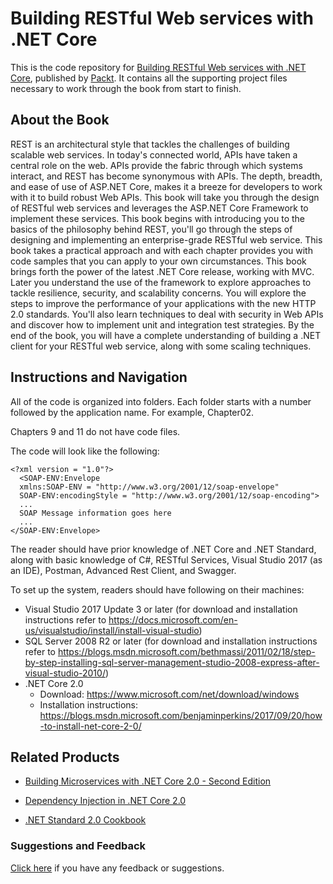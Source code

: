 # Building RESTful Web services with .NET Core
This is the code repository for [Building RESTful Web services with .NET Core](https://www.packtpub.com/application-development/building-restful-web-services-net-core?utm_source=github&utm_medium=repository&utm_campaign=9781788291576), published by [Packt](https://www.packtpub.com/?utm_source=github). It contains all the supporting project files necessary to work through the book from start to finish.
## About the Book
REST is an architectural style that tackles the challenges of building scalable web services. In today's connected world, APIs have taken a central role on the web. APIs provide the fabric through which systems interact, and REST has become synonymous with APIs. The depth, breadth, and ease of use of ASP.NET Core, makes it a breeze for developers to work with it to build robust Web APIs. This book will take you through the design of RESTful web services and leverages the ASP.NET Core Framework to implement these services.
This book begins with introducing you to the basics of the philosophy behind REST, you'll go through the steps of designing and implementing an enterprise-grade RESTful web service. This book takes a practical approach and with each chapter provides you with code samples that you can apply to your own circumstances. This book brings forth the power of the latest .NET Core release, working with MVC. Later you understand the use of the framework to explore approaches to tackle resilience, security, and scalability concerns. You will explore the steps to improve the performance of your applications with the new HTTP 2.0 standards. You'll also learn techniques to deal with security in Web APIs and discover how to implement unit and integration test strategies.
By the end of the book, you will have a complete understanding of building a .NET client for your RESTful web service, along with some scaling techniques.
## Instructions and Navigation
All of the code is organized into folders. Each folder starts with a number followed by the application name. For example, Chapter02.

Chapters 9 and 11 do not have code files.

The code will look like the following:
```
<?xml version = "1.0"?>
  <SOAP-ENV:Envelope 
  xmlns:SOAP-ENV = "http://www.w3.org/2001/12/soap-envelope" 
  SOAP-ENV:encodingStyle = "http://www.w3.org/2001/12/soap-encoding">
  ...
  SOAP Message information goes here
  ...
</SOAP-ENV:Envelope>
```

The reader should have prior knowledge of .NET Core and .NET Standard, along with basic knowledge of C#, RESTful Services, Visual Studio 2017 (as an IDE), Postman, Advanced Rest Client, and Swagger.

To set up the system, readers should have following on their machines:

* Visual Studio 2017 Update 3 or later (for download and installation instructions refer to https://docs.microsoft.com/en-us/visualstudio/install/install-visual-studio)
* SQL Server 2008 R2 or later (for download and installation instructions refer to https://blogs.msdn.microsoft.com/bethmassi/2011/02/18/step-by-step-installing-sql-server-management-studio-2008-express-after-visual-studio-2010/)
* .NET Core 2.0
   * Download: https://www.microsoft.com/net/download/windows
   * Installation instructions: https://blogs.msdn.microsoft.com/benjaminperkins/2017/09/20/how-to-install-net-core-2-0/

## Related Products
* [Building Microservices with .NET Core 2.0 - Second Edition](https://www.packtpub.com/application-development/building-microservices-net-core-20-second-edition?utm_source=github&utm_medium=repository&utm_campaign=9781788393331)

* [Dependency Injection in .NET Core 2.0](https://www.packtpub.com/application-development/dependency-injection-net-core-20?utm_source=github&utm_medium=repository&utm_campaign=9781787121300)

* [.NET Standard 2.0 Cookbook](https://www.packtpub.com/application-development/net-standard-20-cookbook?utm_source=github&utm_medium=repository&utm_campaign=9781788834667)

### Suggestions and Feedback
[Click here](https://docs.google.com/forms/d/e/1FAIpQLSe5qwunkGf6PUvzPirPDtuy1Du5Rlzew23UBp2S-P3wB-GcwQ/viewform) if you have any feedback or suggestions.
